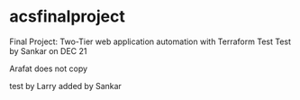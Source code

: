 # acsfinalproject
Final Project: Two-Tier web application automation with Terraform
Test
Test by Sankar on DEC 21

 Arafat does not copy

test by Larry
added by Sankar
